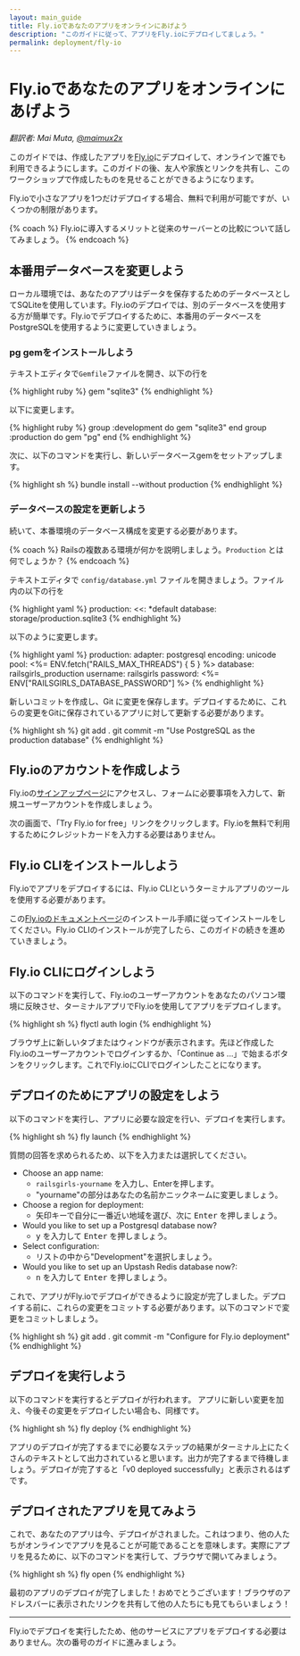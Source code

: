 ```yaml
---
layout: main_guide
title: Fly.ioであなたのアプリをオンラインにあげよう
description: "このガイドに従って、アプリをFly.ioにデプロイしてましょう。"
permalink: deployment/fly-io
---
```


# Fly.ioであなたのアプリをオンラインにあげよう

*翻訳者: Mai Muta, [@maimux2x](https://twitter.com/maimux2x)*

このガイドでは、作成したアプリを[Fly.io](https://fly.io/)にデプロイして、オンラインで誰でも利用できるようにします。このガイドの後、友人や家族とリンクを共有し、このワークショップで作成したものを見せることができるようになります。

Fly.ioで小さなアプリを1つだけデプロイする場合、無料で利用が可能ですが、いくつかの制限があります。

{% coach %}
Fly.ioに導入するメリットと従来のサーバーとの比較について話してみましょう。
{% endcoach %}

## 本番用データベースを変更しよう

ローカル環境では、あなたのアプリはデータを保存するためのデータベースとしてSQLiteを使用しています。Fly.ioのデプロイでは、別のデータベースを使用する方が簡単です。Fly.ioでデプロイするために、本番用のデータベースをPostgreSQLを使用するように変更していきましょう。

### pg gemをインストールしよう

テキストエディタで`Gemfile`ファイルを開き、以下の行を

{% highlight ruby %}
gem "sqlite3"
{% endhighlight %}

以下に変更します。

{% highlight ruby %}
group :development do
  gem "sqlite3"
end
group :production do
  gem "pg"
end
{% endhighlight %}

次に、以下のコマンドを実行し、新しいデータベースgemをセットアップします。

{% highlight sh %}
bundle install --without production
{% endhighlight %}

### データベースの設定を更新しよう

続いて、本番環境のデータベース構成を変更する必要があります。

{% coach %}
Railsの複数ある環境が何かを説明しましょう。`Production` とは何でしょうか？
{% endcoach %}

テキストエディタで `config/database.yml` ファイルを開きましょう。ファイル内の以下の行を

{% highlight yaml %}
production:
  <<: *default
  database: storage/production.sqlite3
{% endhighlight %}

以下のように変更します。

{% highlight yaml %}
production:
  adapter: postgresql
  encoding: unicode
  pool: <%= ENV.fetch("RAILS_MAX_THREADS") { 5 } %>
  database: railsgirls_production
  username: railsgirls
  password: <%= ENV["RAILSGIRLS_DATABASE_PASSWORD"] %>
{% endhighlight %}

新しいコミットを作成し、Git に変更を保存します。デプロイするために、これらの変更をGitに保存されているアプリに対して更新する必要があります。

{% highlight sh %}
git add .
git commit -m "Use PostgreSQL as the production database"
{% endhighlight %}

## Fly.ioのアカウントを作成しよう

Fly.ioの[サインアップページ](https://fly.io/app/sign-up)にアクセスし、フォームに必要事項を入力して、新規ユーザーアカウントを作成しましょう。

次の画面で、「Try Fly.io for free」リンクをクリックします。Fly.ioを無料で利用するためにクレジットカードを入力する必要はありません。

## Fly.io CLIをインストールしよう

Fly.ioでアプリをデプロイするには、Fly.io CLIというターミナルアプリのツールを使用する必要があります。

この[Fly.ioのドキュメントページ](https://fly.io/docs/hands-on/install-flyctl/)のインストール手順に従ってインストールをしてください。Fly.io CLIのインストールが完了したら、このガイドの続きを進めていきましょう。

## Fly.io CLIにログインしよう

以下のコマンドを実行して、Fly.ioのユーザーアカウントをあなたのパソコン環境に反映させ、ターミナルアプリでFly.ioを使用してアプリをデプロイします。

{% highlight sh %}
flyctl auth login
{% endhighlight %}

ブラウザ上に新しいタブまたはウィンドウが表示されます。先ほど作成したFly.ioのユーザーアカウントでログインするか、「Continue as ...」で始まるボタンをクリックします。これでFly.ioにCLIでログインしたことになります。

## デプロイのためにアプリの設定をしよう

以下のコマンドを実行し、アプリに必要な設定を行い、デプロイを実行します。

{% highlight sh %}
fly launch
{% endhighlight %}

質問の回答を求められるため、以下を入力または選択してください。

- Choose an app name:
    - `railsgirls-yourname` を入力し、Enterを押します。
    - "yourname"の部分はあなたの名前かニックネームに変更しましょう。
- Choose a region for deployment:
    - 矢印キーで自分に一番近い地域を選び、次に <kbd>Enter</kbd> を押しましょう。
- Would you like to set up a Postgresql database now?
    - <kbd>y</kbd> を入力して <kbd>Enter</kbd> を押しましょう。
- Select configuration:
    - リストの中から"Development"を選択しましょう。 
- Would you like to set up an Upstash Redis database now?:
    - <kbd>n</kbd> を入力して <kbd>Enter</kbd> を押しましょう。

これで、アプリがFly.ioでデプロイができるように設定が完了しました。デプロイする前に、これらの変更をコミットする必要があります。以下のコマンドで変更をコミットしましょう。

{% highlight sh %}
git add .
git commit -m "Configure for Fly.io deployment"
{% endhighlight %}

## デプロイを実行しよう

以下のコマンドを実行するとデプロイが行われます。
アプリに新しい変更を加え、今後その変更をデプロイしたい場合も、同様です。

{% highlight sh %}
fly deploy
{% endhighlight %}

アプリのデプロイが完了するまでに必要なステップの結果がターミナル上にたくさんのテキストとして出力されていると思います。出力が完了するまで待機しましょう。デプロイが完了すると「v0 deployed successfully」と表示されるはずです。

## デプロイされたアプリを見てみよう

これで、あなたのアプリは今、デプロイがされました。これはつまり、他の人たちがオンラインでアプリを見ることが可能であることを意味します。実際にアプリを見るために、以下のコマンドを実行して、ブラウザで開いてみましょう。

{% highlight sh %}
fly open
{% endhighlight %}

最初のアプリのデプロイが完了しました！おめでとうございます！ブラウザのアドレスバーに表示されたリンクを共有して他の人たちにも見てもらいましょう！

---

Fly.ioでデプロイを実行したため、他のサービスにアプリをデプロイする必要はありません。次の番号のガイドに進みましょう。

